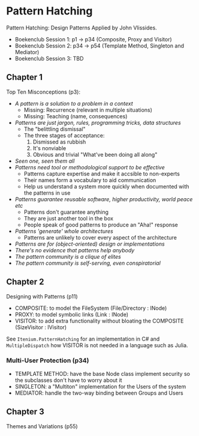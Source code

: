 Pattern Hatching
================

Pattern Hatching: Design Patterns Applied by John Vlissides.

- Boekenclub Session 1: p1 -> p34 (Composite, Proxy and Visitor)
- Boekenclub Session 2: p34 -> p54 (Template Method, Singleton and Mediator)
- Boekenclub Session 3: TBD


Chapter 1
---------

Top Ten Misconceptions (p3):

- _A pattern is a solution to a problem in a context_
    - Missing: Recurrence (relevant in multiple situations)
    - Missing: Teaching (name, consequences)
- _Patterns are just jargon, rules, programming tricks, data structures_
    - The "belittling dismissal"
    - The three stages of acceptance:
        1. Dismissed as rubbish
        2. It's nonviable
        3. Obvious and trivial "What've been doing all along"
- _Seen one, seen them all_
- _Patterns need tool or methodological support to be effective_
    - Patterns capture expertise and make it accsible to non-experts
    - Their names form a vocabulary to aid communication
    - Help us understand a system more quickly when documented with the patterns in use
- _Patterns guarantee reusable software, higher productivity, world peace etc_
    - Patterns don't guarantee anything
    - They are just another tool in the box
    - People speak of good patterns to produce an "Aha!" response
- _Patterns 'generate' whole architectures_
    - Patterns are unlikely to cover every aspect of the architecture
- _Patterns are for (object-oriented) design or implementations_
- _There's no evidence that patterns help anybody_
- _The pattern community is a clique of elites_
- _The pattern community is self-serving, even conspiratorial_

Chapter 2
---------

Designing with Patterns (p11)

- COMPOSITE: to model the FileSystem (File/Directory : INode)
- PROXY: to model symbolic links (Link : INode)
- VISITOR: to add extra functionality without bloating the COMPOSITE (SizeVisitor : IVisitor<int>)

See `Itenium.PatternHatching` for an implementation in C#
and `MultipleDispatch` how VISITOR is not needed in a
language such as Julia.


### Multi-User Protection (p34)

- TEMPLATE METHOD: have the base Node class implement security so the subclasses don't have to worry about it
- SINGLETON: a "Multiton" implementation for the Users of the system
- MEDIATOR: handle the two-way binding between Groups and Users


Chapter 3
---------

Themes and Variations (p55)
